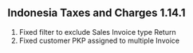 ## Indonesia Taxes and Charges 1.14.1

1. Fixed filter to exclude Sales Invoice type Return
2. Fixed customer PKP assigned to multiple Invoice
